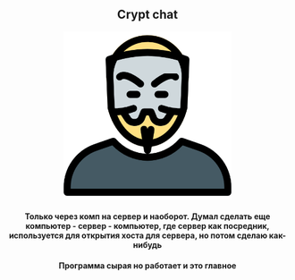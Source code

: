 <div align="center">
  <h2>Crypt chat</h2>
  <img src="https://github.com/conn01sseur/anon-chat/blob/main/pic/anon.png" alt="PNG" style="width:300px; height:300px"/>
  <h4>Только через комп на сервер и наоборот. Думал сделать еще компьютер - сервер - компьютер, где сервер как посредник, используется для открытия хоста для сервера, но потом сделаю как-нибудь</h4>
  <h4>Программа сырая но работает и это главное</h4>
</div>
